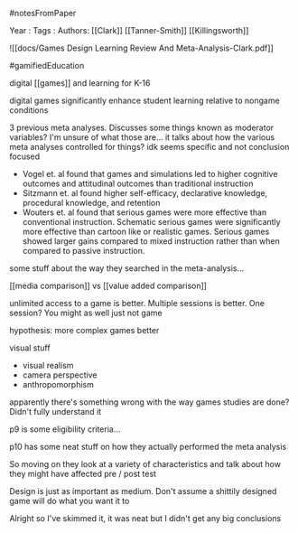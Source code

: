 #notesFromPaper

Year   :
Tags   :
Authors: [[Clark]] [[Tanner-Smith]] [[Killingsworth]]

![[docs/Games Design Learning Review And Meta-Analysis-Clark.pdf]]

#gamifiedEducation

digital [[games]] and learning for K-16

digital games significantly enhance student learning relative to nongame conditions

3 previous meta analyses. Discusses some things known as moderator variables? I'm unsure of what those are... it talks about how the various meta analyses controlled for things? idk seems specific and not conclusion focused

 - Vogel et. al found that games and simulations led to higher cognitive outcomes and attitudinal outcomes than traditional instruction
 - Sitzmann et. al found higher self-efficacy, declarative knowledge, procedural knowledge, and retention
 - Wouters et. al found that serious games were more effective than conventional instruction. Schematic serious games were significantly more effective than cartoon like or realistic games. Serious games showed larger gains compared to mixed instruction rather than when compared to passive instruction.

some stuff about the way they searched in the meta-analysis...

[[media comparison]] vs [[value added comparison]]

unlimited access to a game is better. Multiple sessions is better. One session? You might as well just not game

hypothesis: more complex games better

visual stuff

 - visual realism
 - camera perspective
 - anthropomorphism

apparently there's something wrong with the way games studies are done? Didn't fully understand it

p9 is some eligibility criteria...

p10 has some neat stuff on how they actually performed the meta analysis

So moving on they look at a variety of characteristics and talk about how they might have affected pre / post test

Design is just as important as medium. Don't assume a shittily designed game will do what you want it to

Alright so I've skimmed it, it was neat but I didn't get any big conclusions
